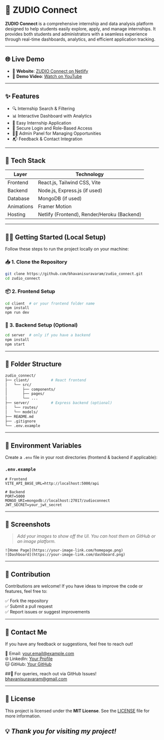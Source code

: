 
# 🚀 ZUDIO Connect

**ZUDIO Connect** is a comprehensive internship and data analysis platform designed to help students easily explore, apply, and manage internships. It provides both students and administrators with a seamless experience through real-time dashboards, analytics, and efficient application tracking.

---

## 🌐 Live Demo

- 🔗 **Website**: [ZUDIO Connect on Netlify](https://frolicking-bubblegum-83b6f6.netlify.app)
- 🎥 **Demo Video**: [Watch on YouTube](https://your-demo-video-link.com) <!-- Replace with actual video link -->

---

## ✨ Features

- 🔍 Internship Search & Filtering  
- 📊 Interactive Dashboard with Analytics  
- 📝 Easy Internship Application  
- 🔐 Secure Login and Role-Based Access  
- 🧑‍💼 Admin Panel for Managing Opportunities  
- 📬 Feedback & Contact Integration  

---

## 🧱 Tech Stack

| Layer      | Technology                         |
|------------|-------------------------------------|
| Frontend   | React.js, Tailwind CSS, Vite        |
| Backend    | Node.js, Express.js (if used)       |
| Database   | MongoDB (if used)                   |
| Animations | Framer Motion                       |
| Hosting    | Netlify (Frontend), Render/Heroku (Backend) |

---

## 🧑‍💻 Getting Started (Local Setup)

Follow these steps to run the project locally on your machine:

### 📥 1. Clone the Repository

```bash
git clone https://github.com/bhavanisuravaram/zudio_connect.git
cd zudio_connect
```

### 📦 2. Frontend Setup

```bash
cd client  # or your frontend folder name
npm install
npm run dev
```

### 🔧 3. Backend Setup (Optional)

```bash
cd server  # only if you have a backend
npm install
npm start
```

---

## 📁 Folder Structure

```bash
zudio_connect/
├── client/          # React frontend
│   └── src/
│       ├── components/
│       ├── pages/
│       └── ...
├── server/          # Express backend (optional)
│   └── routes/
│   └── models/
├── README.md
├── .gitignore
└── .env.example
```

---

## 🔐 Environment Variables

Create a `.env` file in your root directories (frontend & backend if applicable):

### `.env.example`

```env
# Frontend
VITE_API_BASE_URL=http://localhost:5000/api

# Backend
PORT=5000
MONGO_URI=mongodb://localhost:27017/zudioconnect
JWT_SECRET=your_jwt_secret
```

---

## 📸 Screenshots

> _Add your images to show off the UI. You can host them on GitHub or an image platform._

```
![Home Page](https://your-image-link.com/homepage.png)
![Dashboard](https://your-image-link.com/dashboard.png)
```

---

## 🤝 Contribution

Contributions are welcome! If you have ideas to improve the code or features, feel free to:

✅ Fork the repository  
✅ Submit a pull request  
✅ Report issues or suggest improvements  

---

## 📧 Contact Me
If you have any feedback or suggestions, feel free to reach out!

📩 Email: your.email@example.com  
🌐 LinkedIn: [Your Profile](https://www.linkedin.com/in/bhavani-suravaram/)  
🐱 GitHub: [Your GitHub](https://github.com/bhavanisuravaram)

##📩 For queries, reach out via GitHub Issues!
bhavanisuravaram@gmail.com



---

## 🔗 License

This project is licensed under the **MIT License**. See the [LICENSE](LICENSE) file for more information.

💡 *Thank you for visiting my project!*
---
